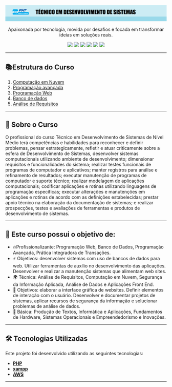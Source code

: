  ![logo FAT](Logo_fat.png) 

 <p align="center">
  Apaixonada por tecnologia, movida por desafios e focada em transformar ideias em soluções reais.
</p>

<p align="center">
  <img src="https://img.shields.io/badge/Java-007396?logo=java&logoColor=white" />
  <img src="https://img.shields.io/badge/SQL-4479A1?logo=mysql&logoColor=white" />
  <img src="https://img.shields.io/badge/HTML5-E34F26?logo=html5&logoColor=white" />
  <img src="https://img.shields.io/badge/CSS3-1572B6?logo=css3&logoColor=white" />
  <img src="https://img.shields.io/badge/JavaScript-F7DF1E?logo=javascript&logoColor=black" />
  <img src="https://img.shields.io/badge/PHP-777BB4?logo=php&logoColor=white" />
</p>


---
## 📚Estrutura do Curso

1. [Computação em Nuvem](/Computação%20em%20Nuvem/)
2. [Programação avançada](/Programação%20avançada/)
3. [Programação Web](/Programaçao%20web/)
4. [Banco de dados](/Banco%20de%20dados/)
5. [Análise de Requisitos](/Análise%20de%20Requisitos/)

---

## 📖 **Sobre o Curso**
O profissional do curso Técnico em Desenvolvimento de Sistemas de Nível Médio terá competências e habilidades para reconhecer e definir problemas, pensar estrategicamente, refletir e atuar criticamente sobre a esfera de Desenvolvimento de Sistemas, desenvolver sistemas computacionais utilizando ambiente de desenvolvimento; dimensionar requisitos e funcionalidades do sistema; realizar testes funcionais de programas de computador e aplicativos; manter registros para análise e refinamento de resultados; executar manutenção de programas de computador e suporte técnico; realizar modelagem de aplicações computacionais; codificar aplicações e rotinas utilizando linguagens de programação específicas; executar alterações e manutenções em aplicações e rotinas de acordo com as definições estabelecidas; prestar apoio técnico na elaboração da documentação de sistemas; e realizar prospecções, testes e avaliações de ferramentas e produtos de desenvolvimento de sistemas.

---

## 🎯 Este curso possui o objetivo de:

- 🔥Profissionalizante: Programação Web, Banco de Dados, Programação Avançada, Prática Integradora de Transações.
- ⚡ Objetivos: desenvolver sistemas com uso de bancos de dados para web. Utilizar ferramentas de auxílio no desenvolvimento das aplicações. Desenvolver e realizar a manutenção sistemas que alimentam web sites.
- 🌍 Técnica: Análise de Requisitos, Computação em Nuvem, Segurança da Informação Aplicada, Análise de Dados e Aplicações Front End.
- 🚀 Objetivos: elaborar a interface gráfica de websites. Definir elementos de interação com o usuário. Desenvolver e documentar projetos de sistemas, aplicar recursos de segurança da informação e solucionar problemas de análise de dados.
- 📝 Básica: Produção de Textos, Informática e Aplicações, Fundamentos de Hardware, Sistemas Operacionais e Empreendedorismo e Inovações. 

---

## 🛠️ Tecnologias Utilizadas

Este projeto foi desenvolvido utilizando as seguintes tecnologias:

- **[PHP](https://www.php.net/downloads.php)** 
- **[xampp](https://www.apachefriends.org/pt_br/download.html)**
- **[AWS](https://aws.amazon.com/pt/?nc2=h_lg)**
 

---


